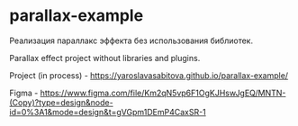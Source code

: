 # parallax-example

Реализация параллакс эффекта без использования библиотек.

Parallax effect project without libraries and plugins.

Project (in process) - https://yaroslavasabitova.github.io/parallax-example/

Figma - https://www.figma.com/file/Km2qN5vp6F1OgKJHswJgEQ/MNTN-(Copy)?type=design&node-id=0%3A1&mode=design&t=gVGpm1DEmP4CaxSR-1


